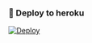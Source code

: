 ### 🚀 Deploy to heroku
[![Deploy](https://www.herokucdn.com/deploy/button.svg)](https://heroku.com/deploy?template=https://github.com/Abbasov04/NatiqBot)
